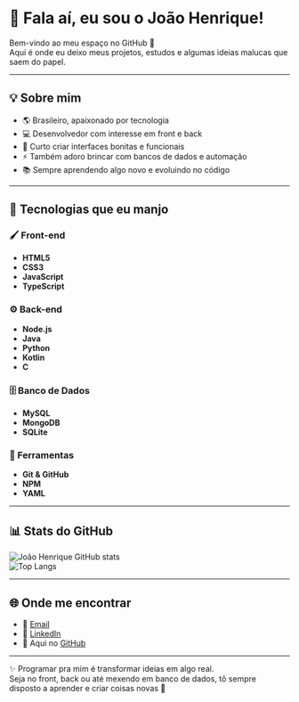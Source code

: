 # 👋 Fala aí, eu sou o João Henrique!

Bem-vindo ao meu espaço no GitHub 🚀  
Aqui é onde eu deixo meus projetos, estudos e algumas ideias malucas que saem do papel.  

---

## 💡 Sobre mim
- 🌎 Brasileiro, apaixonado por tecnologia
- 💻 Desenvolvedor com interesse em front e back
- 🎨 Curto criar interfaces bonitas e funcionais
- ⚡ Também adoro brincar com bancos de dados e automação
- 📚 Sempre aprendendo algo novo e evoluindo no código

---

## 🚀 Tecnologias que eu manjo

### 🖌️ Front-end
- **HTML5**
- **CSS3**
- **JavaScript**
- **TypeScript**

### ⚙️ Back-end
- **Node.js**
- **Java**
- **Python**
- **Kotlin**
- **C**

### 🗄️ Banco de Dados
- **MySQL**
- **MongoDB**
- **SQLite**

### 🔧 Ferramentas
- **Git & GitHub**
- **NPM**
- **YAML**

---

## 📊 Stats do GitHub
![João Henrique GitHub stats](https://github-readme-stats.vercel.app/api?username=joao-henrique&show_icons=true&theme=tokyonight)  
![Top Langs](https://github-readme-stats.vercel.app/api/top-langs/?username=joao-henrique&layout=compact&theme=tokyonight)

---

## 🌐 Onde me encontrar
- 📩 [Email](mailto:seuemail@email.com)  
- 🔗 [LinkedIn](https://linkedin.com/in/seu-link)  
- 🐙 Aqui no [GitHub](https://github.com/joao-henrique)  

---

✨ Programar pra mim é transformar ideias em algo real.  
Seja no front, back ou até mexendo em banco de dados, tô sempre disposto a aprender e criar coisas novas 🚀
